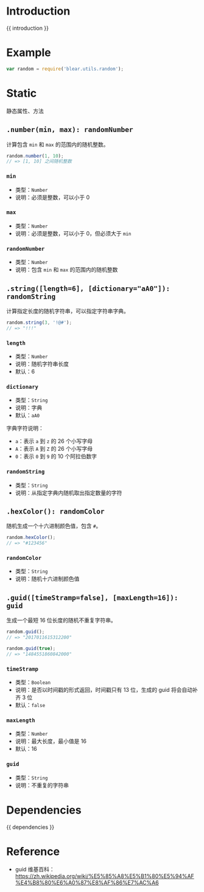 # Introduction
{{ introduction }}



# Example
```js
var random = require('blear.utils.random');
```



# Static
静态属性、方法


## `.number(min, max): randomNumber`
计算包含 `min` 和 `max` 的范围内的随机整数。
```js
random.number(1, 10);
// => [1, 10] 之间随机整数
```
### `min`
- 类型：`Number`
- 说明：必须是整数，可以小于 0

### `max`
- 类型：`Number`
- 说明：必须是整数，可以小于 0，但必须大于 `min`

### `randomNumber`
- 类型：`Number`
- 说明：包含 `min` 和 `max` 的范围内的随机整数



## `.string([length=6], [dictionary="aA0"]): randomString`
计算指定长度的随机字符串，可以指定字符串字典。
```js
random.string(3, '!@#');
// => "!!!"
```
### `length`
- 类型：`Number`
- 说明：随机字符串长度
- 默认：6

### `dictionary`
- 类型：`String`
- 说明：字典
- 默认：`aA0`

字典字符说明：
- `a`：表示 `a` 到 `z` 的 26 个小写字母
- `A`：表示 `A` 到 `Z` 的 26 个小写字母
- `0`：表示 `0` 到 `9` 的 10 个阿拉伯数字

### `randomString`
- 类型：`String`
- 说明：从指定字典内随机取出指定数量的字符



## `.hexColor(): randomColor`
随机生成一个十六进制颜色值，包含 `#`。
```js
random.hexColor();
// => "#123456"
```

### `randomColor`
- 类型：`String`
- 说明：随机十六进制颜色值



## `.guid([timeStramp=false], [maxLength=16]): guid`
生成一个最短 16 位长度的随机不重复字符串。
```js
random.guid();
// => "2017011615312200"

random.guid(true);
// => "1484551860842000"
```

### `timeStramp`
- 类型：`Boolean`
- 说明：是否以时间戳的形式返回，时间戳只有 13 位，生成的 guid 将会自动补齐 3 位
- 默认：`false`

### `maxLength`
- 类型：`Number`
- 说明：最大长度，最小值是 16
- 默认：16

### `guid`
- 类型：`String`
- 说明：不重复的字符串





# Dependencies
{{ dependencies }}





# Reference
- guid 维基百科：<https://zh.wikipedia.org/wiki/%E5%85%A8%E5%B1%80%E5%94%AF%E4%B8%80%E6%A0%87%E8%AF%86%E7%AC%A6>


